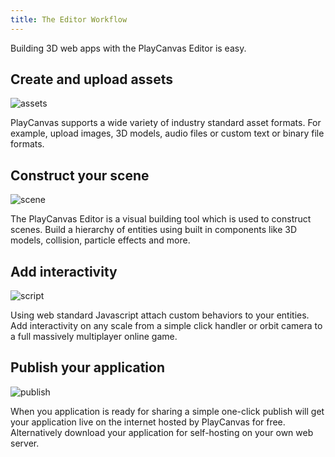 ```yaml
---
title: The Editor Workflow
---
```


Building 3D web apps with the PlayCanvas Editor is easy.

## Create and upload assets

![assets](/img/user-manual/introduction/workflow-assets.jpg)

PlayCanvas supports a wide variety of industry standard asset formats. For example, upload images, 3D models, audio files or custom text or binary file formats.

## Construct your scene

![scene](/img/user-manual/introduction/workflow-create-scene.jpg)

The PlayCanvas Editor is a visual building tool which is used to construct scenes. Build a hierarchy of entities using built in components like 3D models, collision, particle effects and more.

## Add interactivity

![script](/img/user-manual/introduction/workflow-script.jpg)

Using web standard Javascript attach custom behaviors to your entities. Add interactivity on any scale from a simple click handler or orbit camera to a full massively multiplayer online game.

## Publish your application

![publish](/img/user-manual/introduction/workflow-publish.jpg)

When you application is ready for sharing a simple one-click publish will get your application live on the internet hosted by PlayCanvas for free. Alternatively download your application for self-hosting on your own web server.
